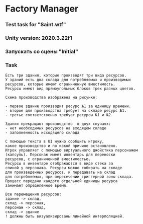 # Factory Manager

### Test task for "Saint.wtf"

### Unity version: 2020.3.22f1

### Запускать со сцены "Initial"

### Task
    Есть три здания, которые производят три вида ресурсов.
    У зданий есть два склада для потребляемых и производимых
    ресурсов, которые имеют ограниченную вместимость.
    Ресурсы имеют вид прямоугольных блоков трех разных цветов.

    Схема производства изображена на рисунке:

    - первое здание производит ресурс №1 за единицу времени.
    - второе для производства требует на складе ресурс №1.
    - третье соответственно требует ресурсы №1 и №2.

	Здания прекращают производство  в двух случаях:
    - нет необходимых ресурсов на входящем складе
    - заполненность исходящего склада

    С помощью текста в UI нужно сообщить игроку,
    какое производство и по какой причине остановлено.
	Игрок управляет с помощью виртуального джойстика персонажем
    (капсуль). Персонаж имеет инвентарь для переноски
    ресурсов, с ограниченной вместимостью.
    Ресурсы в инвентаре отображаются в виде стека за
    спиной у персонажа. Ресурсы можно собирать на складе
    для произведенных ресурсов, и передавать на склад 
    для потребляемых, при пересечении триггерной зоны склада.
    Процесс передачи каждого отдельной единицы ресурса 
    занимает определенное время.

	Все перемещения ресурсов:
    здание -> склад,
    склад -> персонаж,
    персонаж -> склад,
    склад -> здание
    ! должны быть визуализированы линейной интерполяцией.

